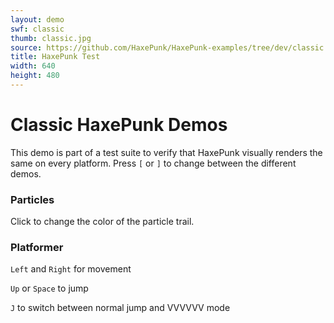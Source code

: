 ```yaml
---
layout: demo
swf: classic
thumb: classic.jpg
source: https://github.com/HaxePunk/HaxePunk-examples/tree/dev/classic
title: HaxePunk Test
width: 640
height: 480
---
```

Classic HaxePunk Demos
======================

This demo is part of a test suite to verify that HaxePunk visually renders the
same on every platform. Press `[` or `]` to change between the different demos.

### Particles

Click to change the color of the particle trail.

### Platformer

`Left` and `Right` for movement

`Up` or `Space` to jump

`J` to switch between normal jump and VVVVVV mode
